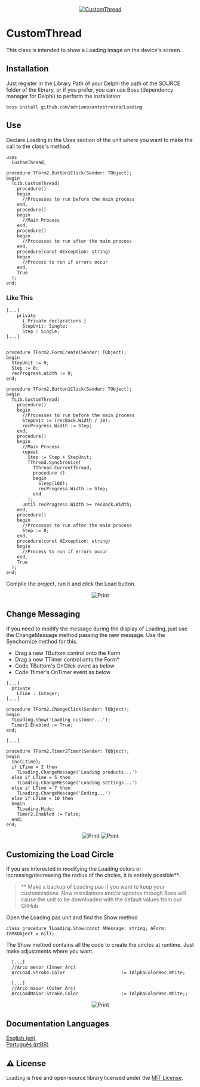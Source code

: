 <p align="center">
  <a href="https://github.com/adrianosantostreina/CustomThread/blob/main/image/logo.png">
    <img alt="CustomThread" src="https://github.com/adrianosantostreina/CustomThread/blob/main/image/logo.png">
  </a>
</p>

# CustomThread
This class is intended to show a Loading image on the device's screen.

## Installation
Just register in the Library Path of your Delphi the path of the SOURCE folder of the library, or if you prefer, you can use Boss (dependency manager for Delphi) to perform the installation:
```
boss install github.com/adrianosantostreina/Loading
```

## Use
Declare Loading in the Uses section of the unit where you want to make the call to the class's method.
```delphi
uses
  CustomThread,

```

```delphi
procedure TForm2.Button1Click(Sender: TObject);
begin
  TLib.CustomThread(
    procedure()
    begin
      //Processes to run before the main process
    end,
    procedure()
    begin
      //Main Process
    end,
    procedure()
    begin
      //Processes to run after the main process
    end,
    procedure(const AException: string)
    begin
      //Process to run if errors occur
    end,
    True
  );
end;
```

### Like This

```delphi
[...]
    private
      { Private declarations }
      StepUnit: Single;
      Step : Single;
[...]


procedure TForm2.FormCreate(Sender: TObject);
begin
  StepUnit := 0;
  Step := 0;
  recProgress.Width := 0;
end;

procedure TForm2.Button1Click(Sender: TObject);
begin
  TLib.CustomThread(
    procedure()
    begin
      //Processes to run before the main process
      StepUnit := (recBack.Width / 10);
      recProgress.Width := Step;
    end,
    procedure()
    begin
      //Main Process
      repeat
        Step := Step + StepUnit;
        TThread.Synchronize(
          TThread.CurrentThread,
          procedure ()
          begin
            Sleep(100);
            recProgress.Width := Step;
          end
        );
      until recProgress.Width >= recBack.Width;
    end,
    procedure()
    begin
      //Processes to run after the main process
      Step := 0;
    end,
    procedure(const AException: string)
    begin
      //Process to run if errors occur
    end,
    True
  );
end;
```

Compile the project, run it and click the Load button.<br>
<p align="center">
  <img alt="Print" src="https://github.com/adrianosantostreina/Loading/blob/main/image/print.png">
</p>  

## Change Messaging
If you need to modify the message during the display of Loading, just use the ChangeMessage method passing the new message. Use the Synchornize method for this.

<ul>
  <li>Drag a new TButtom control onto the Form</li>
  <li>Drag a new TTimer control onto the Form*</li>
  <li>Code TButtom's OnClick event as below</li>
  <li>Code Ttimer's OnTimer event as below</li>
</ul>

```delphi
[...]
  private
    LTime : Integer;
[...]

procedure TForm2.ChangeClick(Sender: TObject);
begin
  TLoading.Show('Loading customer...');
  Timer2.Enabled := True;
end;

[...]

procedure TForm2.Timer2Timer(Sender: TObject);
begin
  Inc(LTime);
  if LTime = 2 then
    TLoading.ChangeMessage('Loading products...')
  else if LTime = 5 then
    TLoading.ChangeMessage('Loading settings...')
  else if LTime = 7 then
    TLoading.ChangeMessage('Ending...')
  else if LTime = 10 then
  begin
    TLoading.Hide;
    Timer2.Enabled := False;
  end;
end;
```

<p align="center">
  <img alt="Print" src="https://github.com/adrianosantostreina/Loading/blob/main/image/print3.png">
  <img alt="Print" src="https://github.com/adrianosantostreina/Loading/blob/main/image/print4.png">
</p>  

## Customizing the Load Circle
If you are interested in modifying the Loading colors or increasing/decreasing the radius of the circles, it is entirely possible**.

> ** Make a backup of Loading.pas if you want to keep your customizations. New installations and/or updates through Boss will cause the unit to be downloaded with the default values from our GitHub

Open the Loading.pas unit and find the Show method
```delphi
class procedure TLoading.Show(const AMessage: string; AForm: TFMXObject = nil);
```

The Show method contains all the code to create the circles at runtime. Just make adjustments where you want.
```delphi
  [...]
  //Arco menor (Inner Arc)
  ArcLoad.Stroke.Color                     := TAlphaColorRec.White;

  [...]
  //Arco maior (Outer Arc)
  ArcLoadMaior.Stroke.Color                := TAlphaColorRec.White;;
```

<p align="center">
  <img alt="Print" src="https://github.com/adrianosantostreina/Loading/blob/main/image/print2.png">
</p>



## Documentation Languages
[English (en)](https://github.com/adrianosantostreina/Loading/blob/main/README.md)<br>
[Português (ptBR)](https://github.com/adrianosantostreina/Loading/blob/main/README-ptBR.md)<br>

## ⚠️ License
`Loading` is free and open-source library licensed under the [MIT License](https://github.com/adrianosantostreina/Loading/blob/main/LICENSE.md). 